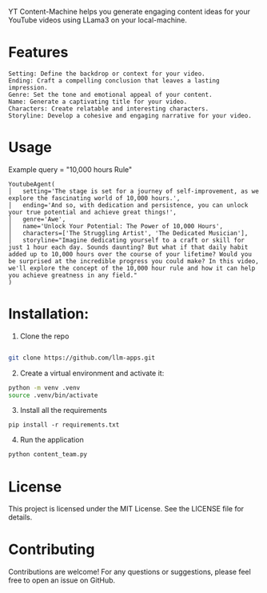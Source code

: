 
YT Content-Machine helps you generate engaging content ideas for your YouTube videos using LLama3 on your local-machine.
# Features
```
Setting: Define the backdrop or context for your video.
Ending: Craft a compelling conclusion that leaves a lasting impression.
Genre: Set the tone and emotional appeal of your content.
Name: Generate a captivating title for your video.
Characters: Create relatable and interesting characters.
Storyline: Develop a cohesive and engaging narrative for your video.
```

# Usage
Example query = "10,000 hours Rule"
```
YoutubeAgent(
│   setting='The stage is set for a journey of self-improvement, as we explore the fascinating world of 10,000 hours.',
│   ending='And so, with dedication and persistence, you can unlock your true potential and achieve great things!',
│   genre='Awe',
│   name='Unlock Your Potential: The Power of 10,000 Hours',
│   characters=['The Struggling Artist', 'The Dedicated Musician'],
│   storyline="Imagine dedicating yourself to a craft or skill for just 1 hour each day. Sounds daunting? But what if that daily habit added up to 10,000 hours over the course of your lifetime? Would you be surprised at the incredible progress you could make? In this video, we'll explore the concept of the 10,000 hour rule and how it can help you achieve greatness in any field."
)

```


# Installation:

1. Clone the repo
```bash

git clone https://github.com/llm-apps.git
```

2. Create a virtual environment and activate it:

```bash
python -m venv .venv
source .venv/bin/activate
```
3. Install all the requirements
```
pip install -r requirements.txt
```
4. Run the application

```bash
python content_team.py
```
# License
This project is licensed under the MIT License. See the LICENSE file for details.

# Contributing
Contributions are welcome! For any questions or suggestions, please feel free to open an issue on GitHub.


